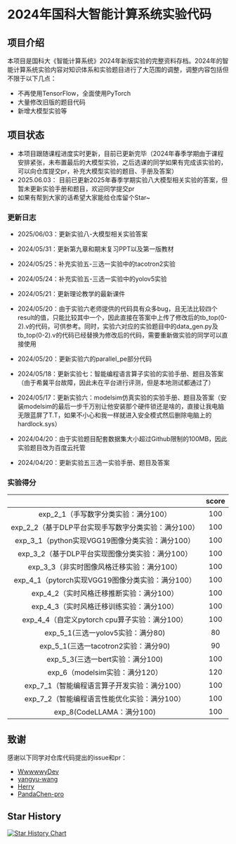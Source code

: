 # 2024年国科大智能计算系统实验代码

## 项目介绍

本项目是国科大《智能计算系统》2024年新版实验的完整资料存档。2024年的智能计算系统实验内容对知识体系和实验题目进行了大范围的调整，调整内容包括但不限于以下几点：

- 不再使用TensorFlow，全面使用PyTorch
- 大量修改旧版的题目代码
- 新增大模型实验等

## 项目状态

- 本项目跟随课程进度实时更新，目前已更新完毕（2024年春季学期由于课程安排紧张，未布置最后的大模型实验，之后选课的同学如果有完成该实验的，可以向仓库提交pr，补充大模型实验的题目、手册及答案）
- 2025.06.03： 目前已更新2025年春季学期实验八大模型相关实验的答案，但暂未更新实验手册和题目，欢迎同学提交pr
- 如果有帮到大家的话希望大家能给仓库留个Star~

### 更新日志

- 2025/06/03：更新实验八-大模型相关实验答案

- 2024/05/31：更新第九章和期末复习PPT以及第一版教材

- 2024/05/25：补充实验五-三选一实验中的tacotron2实验

- 2024/05/24：补充实验五-三选一实验中的yolov5实验

- 2024/05/21：更新理论教学的最新课件

- 2024/05/20：由于实验六老师提供的代码具有众多bug，且无法比较四个result的值，只能比较其中一个，因此直接在答案中上传了修改后的tb_top(0-2).v的代码，可供参考。同时，实验六对应的实验题目中的data_gen.py及tb_top(0-2).v的代码已经替换为修改后的代码，需要重新做实验的同学可以直接使用

- 2024/05/20：更新实验六的parallel_pe部分代码

- 2024/05/18：更新实验七：智能编程语言算子实验的实验手册、题目及答案（由于希冀平台故障，因此未在平台进行评测，但是本地测试都通过了）

- 2024/05/17：更新实验六：modelsim仿真实验的实验手册、题目及答案（安装modelsim的最后一步千万别让他安装那个硬件锁还是啥的，直接让我电脑无限蓝屏了T.T，如果不小心和我一样就进入安全模式然后删除电脑上的hardlock.sys）

- 2024/04/20：由于实验题目配套数据集大小超过Github限制的100MB，因此实验题目改为百度云托管

- 2024/04/20：更新实验五三选一实验手册、题目及答案

### 实验得分

|                                                     | score |
| :-------------------------------------------------: | :---: |
|        exp_2_1（手写数字分类实验：满分100）         |  100  |
| exp_2_2（基于DLP平台实现手写数字分类实验：满分100） |  100  |
|   exp_3_1（python实现VGG19图像分类实验：满分100）   |  100  |
|   exp_3_2（基于DLP平台实现图像分类实验：满分100）   |  100  |
|     exp_3_3（非实时图像风格迁移实验：满分100）      |  100  |
|  exp_4_1（pytorch实现VGG19图像分类实验：满分100）   |  100  |
|      exp_4_2（实时风格迁移推断实验：满分100）       |  100  |
|      exp_4_3（实时风格迁移训练实验：满分100）       |  100  |
|    exp_4_4（自定义pytorch cpu算子实验：满分100）    |  100  |
|          exp_5_1(三选一yolov5实验：满分80)          |  80   |
|        exp_5_1(三选一tacotron2实验：满分90)         |  90   |
|          exp_5_3(三选一bert实验：满分100)           |  100  |
|           exp_6（modelsim实验：满分120）            |  120  |
|    exp_7_1（智能编程语言算子开发实验：满分100）     |  100  |
|    exp_7_2（智能编程语言性能优化实验：满分100）     |  100  |
|              exp_8(CodeLLAMA：满分100)              |  100  |

## 致谢

感谢以下同学对仓库代码提出的issue和pr：
- [WwwwwyDev](https://github.com/WwwwwyDev)
- [yangyu-wang](https://github.com/yangyu-wang)
- [Herry](https://github.com/Herry0w0)
- [PandaChen-pro](https://github.com/PandaChen-pro)

## Star History

<a href="https://star-history.com/#Yuichi1001/2024-AICS-EXP&Timeline">
 <picture>
   <source media="(prefers-color-scheme: dark)" srcset="https://api.star-history.com/svg?repos=Yuichi1001/2024-AICS-EXP&type=Timeline&theme=dark" />
   <source media="(prefers-color-scheme: light)" srcset="https://api.star-history.com/svg?repos=Yuichi1001/2024-AICS-EXP&type=Timeline" />
   <img alt="Star History Chart" src="https://api.star-history.com/svg?repos=Yuichi1001/2024-AICS-EXP&type=Timeline" />
 </picture>
</a>
